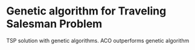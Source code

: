 # Genetic algorithm for Traveling Salesman Problem

TSP solution with genetic algorithms. ACO outperforms genetic algorithm